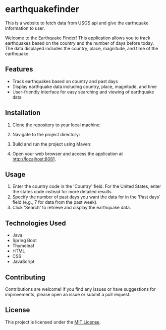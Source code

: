 # earthquakefinder
This is a website to fetch data from USGS api and give the earthquake information to user.

Welcome to the Earthquake Finder! This application allows you to track earthquakes based on the country and the number of days before today. The data displayed includes the country, place, magnitude, and time of the earthquake.

## Features

- Track earthquakes based on country and past days
- Display earthquake data including country, place, magnitude, and time
- User-friendly interface for easy searching and viewing of earthquake data

## Installation

1. Clone the repository to your local machine:

2. Navigate to the project directory:

3. Build and run the project using Maven:

4. Open your web browser and access the application at [http://localhost:8081](http://localhost:8081).

## Usage

1. Enter the country code in the 'Country' field. For the United States, enter the states code instead for more detailed results.
2. Specify the number of past days you want the data for in the 'Past days' field (e.g., 7 for data from the past week).
3. Click 'Search' to retrieve and display the earthquake data.

## Technologies Used

- Java
- Spring Boot
- Thymeleaf
- HTML
- CSS
- JavaScript

## Contributing

Contributions are welcome! If you find any issues or have suggestions for improvements, please open an issue or submit a pull request.

## License

This project is licensed under the [MIT License](LICENSE).
